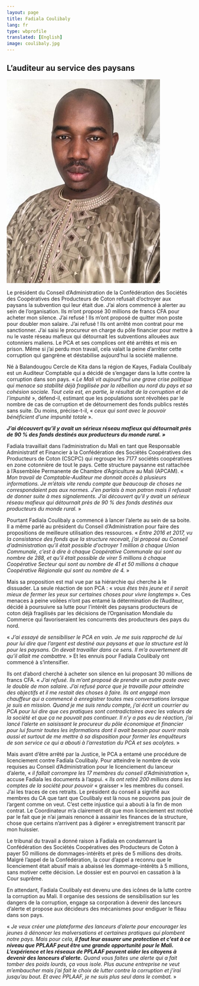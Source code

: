 ```yaml
---
layout: page
title: Fadiala Coulibaly
lang: fr
type: wbprofile
translated: [English]
image: coulibaly.jpg
---
```

<h2>L’auditeur au service des paysans </h2>

<div class="profile-block">
<img src="/assets/images/profiles/coulibaly.jpg">
<p class="top-blockquote">Le président du Conseil d’Administration de la Confédération des Sociétés des Coopératives des Producteurs de Coton refusait d’octroyer aux paysans la subvention qui leur était due. J’ai alors commencé à alerter au sein de l’organisation. Ils m’ont proposé 30 millions de francs CFA pour acheter mon silence. J’ai refusé ! Ils m’ont proposé de quitter mon poste pour doubler mon salaire. J’ai refusé ! Ils ont arrêté mon contrat pour me sanctionner. J’ai saisi le procureur en charge du pôle financier pour mettre à nu le vaste réseau mafieux qui détournait les subventions allouées aux cotonniers maliens. Le PCA et ses complices ont été arrêtés et mis en prison. Même si j’ai perdu mon travail, cela valait la peine d’arrêter cette corruption qui gangrène et déstabilise aujourd’hui la société malienne.</p>
</div>

Né à Balandougou Cercle de Kita dans la région de Kayes, Fadiala Coulibaly est un Auditeur Comptable qui a décidé de s’engager dans la lutte contre la corruption dans son pays. « _Le Mali vit aujourd’hui une grave crise politique qui menace sa stabilité déjà fragilisée par la rébellion au nord du pays et sa cohésion sociale. Tout cela est, en partie, le résultat de la corruption et de l’impunité_ », défend-il, estimant que les populations sont révoltées par le nombre de cas de corruption et de détournement des fonds publics restés sans suite. Du moins, précise-t-il, « _ceux qui sont avec le pouvoir bénéficient d’une impunité totale_ ».   

**_J’ai découvert qu’il y avait un sérieux réseau mafieux qui détournait près de 90 % des fonds destinés aux producteurs du monde rural. »_**

Fadiala travaillait dans l’administration du Mali en tant que Responsable Administratif et Financier à la Confédération des Sociétés Coopératives des Producteurs de Coton (CSCPC) qui regroupe les 7177 sociétés coopératives en zone cotonnière de tout le pays. Cette structure paysanne est rattachée à l’Assemblée Permanente de Chambre d’Agriculture au Mali (APCAM). « _Mon travail de Comptable-Auditeur me donnait accès à plusieurs informations. Je m’étais vite rendu compte que beaucoup de choses ne correspondaient pas aux normes. J’en parlais à mon patron mais il refusait de donner suite à mes signalements. J’ai découvert qu’il y avait un sérieux réseau mafieux qui détournait près de 90 % des fonds destinés aux producteurs du monde rural._ » 

Pourtant Fadiala Coulibaly a commencé à lancer l’alerte au sein de sa boite. Il a même parlé au président du Conseil d’Administration pour faire des propositions de meilleure utilisation des ressources. « _Entre 2016 et 2017, vu la consistance des fonds que la structure recevait, j’ai proposé au Conseil d’administration qu’il était possible d’octroyer 1 million à chaque Union Communale, c’est à dire à chaque Coopérative Communale qui sont au nombre de 288, et qu’il était possible de virer 5 millions à chaque Coopérative Secteur qui sont au nombre de 41 et 50 millions à chaque Coopérative Régionale qui sont au nombre de 4._ » 

Mais sa proposition est mal vue par sa hiérarchie qui cherche à le dissuader. La seule réaction de son PCA : « _vous êtes très jeune et il serait mieux de fermer les yeux sur certaines choses pour vivre longtemps_ ». Ces menaces à peine voilées n’ont pas entamé la détermination de l’Auditeur, décidé à poursuivre sa lutte pour l’intérêt des paysans producteurs de coton déjà fragilisés par les décisions de l’Organisation Mondiale du Commerce qui favoriseraient les concurrents des producteurs des pays du nord. 

« _J’ai essayé de sensibiliser le PCA en vain. Je me suis rapproché de lui pour lui dire que l’argent est destiné aux paysans et que la structure est là pour les paysans. On devait travailler dans ce sens. Il m’a ouvertement dit qu’il allait me combattre._ » Et les ennuis pour Fadiala Coulibaly ont commencé à s’intensifier. 

Ils ont d’abord cherché à acheter son silence en lui proposant 30 millions de francs CFA. « _J’ai refusé. Ils m’ont proposé de prendre un autre poste avec le double de mon salaire. J’ai refusé parce que je travaille pour atteindre des objectifs et il me restait des choses à faire. Ils ont engagé mon chauffeur qui a commencé à enregistrer toutes mes conversations lorsque je suis en mission. Quand je me suis rendu compte, j’ai écrit un courrier au PCA pour lui dire que ces pratiques sont contradictoires avec les valeurs de la société et que ça ne pouvait pas continuer. Il n’y a pas eu de réaction, j’ai lancé l’alerte en saisissant le procureur du pôle économique et financier pour lui fournir toutes les informations dont il avait besoin pour ouvrir mais aussi et surtout de me mettre à sa disposition pour former les enquêteurs de son service ce qui a abouti à l’arrestation du PCA et ses acolytes._ » 

Mais avant d’être arrêté par la Justice, le PCA a entamé une procédure de licenciement contre Fadiala Coulibaly. Pour atteindre le nombre de voix requises au Conseil d’Administration pour le licenciement du lanceur d’alerte, « _il fallait corrompre les 17 membres du conseil d’Administration_ », accuse Fadiala les documents à l’appui. « _Ils ont retiré 200 millions dans les comptes de la société pour pouvoir_ « graisser » les membres du conseil. J’ai les traces de ces retraits. Le président du conseil a signifié aux membres du CA que tant que Coulibaly est là nous ne pouvons pas jouir de l’argent comme on veut. C’est cette injustice qui a abouti à la fin de mon contrat. Le Coordinateur m’a clairement dit que mon licenciement est motivé par le fait que je n’ai jamais renoncé à assainir les finances de la structure, chose que certains n’arrivent pas à digérer » enregistrement transcrit par mon huissier.

Le tribunal du travail a donné raison à Fadiala en condamnant la Confédération des Sociétés Coopératives des Producteurs de Coton à payer 50 millions de dommages-intérêts et près de 5 millions des droits. Malgré l’appel de la Confédération, la cour d’appel a reconnu que le licenciement était abusif mais a abaissé les dommage-intérêts à 5 millions, sans motiver cette décision. Le dossier est en pourvoi en cassation à la Cour suprême. 

En attendant, Fadiala Coulibaly est devenu une des icônes de la lutte contre la corruption au Mali. Il organise des sessions de sensibilisation sur les dangers de la corruption, engage sa corporation à devenir des lanceurs d’alerte et propose aux décideurs des mécanismes pour endiguer le fléau dans son pays. 

« _Je veux créer une plateforme des lanceurs d’alerte pour encourager les jeunes à dénoncer les malversations et certaines pratiques qui plombent notre pays. Mais pour cela,_ **_il faut leur assurer une protection et c’est à ce niveau que PPLAAF peut être une grande opportunité pour le Mali. L’expérience et les réseaux de PPLAAF peuvent aider les citoyens à devenir des lanceurs d’alerte._** _Quand vous faites une alerte qui a fait tomber des poids lourds, ça vous isole. Plus aucune entreprise ne veut m’embaucher mais j’ai fait le choix de lutter contre la corruption et j’irai jusqu’au bout.  Et avec PPLAAF, je ne suis plus seul dans le combat._ »


